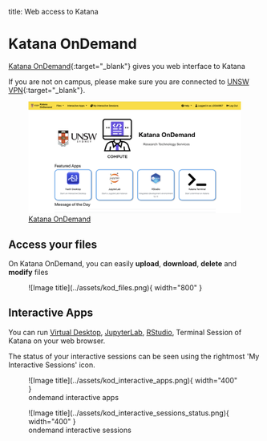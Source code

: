 title: Web access to Katana

# Katana OnDemand

[Katana OnDemand](https://kod.restech.unsw.edu.au){:target="_blank"} gives you web interface to Katana

If you are not on campus, please make sure you are connected to [UNSW VPN](https://vpn.unsw.edu.au){:target="_blank"}.

<figure>
    <img src="../../assets/kod_home.png" alt="Katana OnDemand" width="800">
  <figcaption>
    <a href="https://kod.restech.unsw.edu.au" target="_blank">Katana OnDemand</a>
  </figcaption>
</figure>



## Access your files

On Katana OnDemand, you can easily **upload**, **download**, **delete** and **modify** files

<figure markdown>
  ![Image title](../assets/kod_files.png){ width="800" }
</figure>

## Interactive Apps

You can run [Virtual Desktop](../software/virtual_desktop.md), [JupyterLab](../software/jupyter-notebooks.md), [RStudio](../software/r.md), Terminal Session of Katana on your web browser.

The status of your interactive sessions can be seen using the rightmost 'My Interactive Sessions' icon. 

<figure markdown>
  ![Image title](../assets/kod_interactive_apps.png){ width="400" }
  <figcaption>ondemand interactive apps</figcaption>
</figure>



<figure markdown>
  ![Image title](../assets/kod_interactive_sessions_status.png){ width="400" }
  <figcaption>ondemand interactive sessions</figcaption>
</figure>

